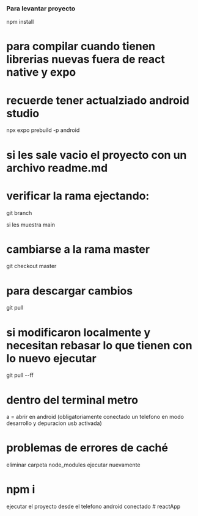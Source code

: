 

### Para levantar proyecto

npm install

# para compilar cuando tienen librerias nuevas fuera de react native y expo
# recuerde tener actualziado android studio
npx expo prebuild -p android

# si les sale vacio el proyecto con un archivo readme.md

# verificar la rama ejectando:
git branch

si les muestra main

# cambiarse a la rama master
git checkout master

# para descargar cambios

git pull

# si modificaron localmente y necesitan rebasar lo que tienen con lo nuevo ejecutar
git pull --ff

# dentro del terminal metro 
a = abrir en android (obligatoriamente conectado un telefono en modo desarrollo y depuracion usb activada)

# problemas de errores de caché
eliminar carpeta node_modules
ejecutar nuevamente 
# npm i

ejecutar el proyecto desde el telefono android conectado
#   r e a c t A p p  
 